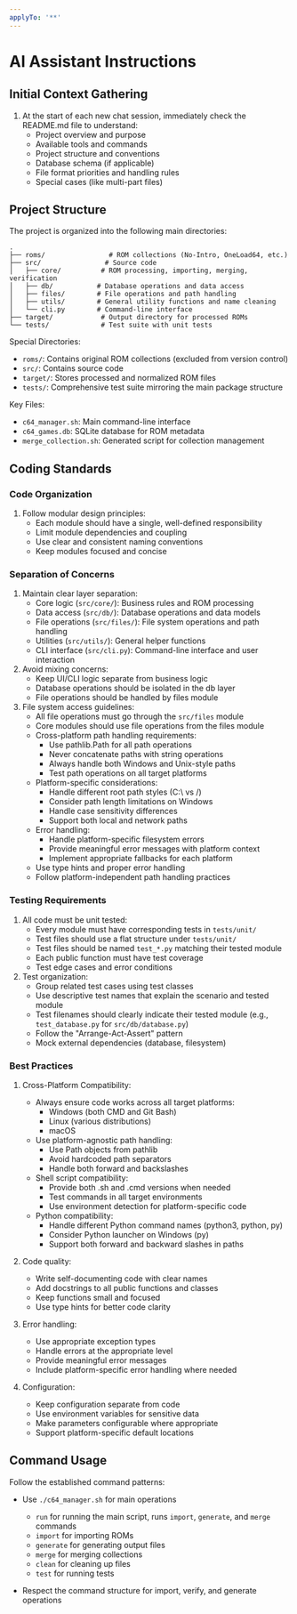 ```yaml
---
applyTo: '**'
---
```

# AI Assistant Instructions

## Initial Context Gathering
1. At the start of each new chat session, immediately check the README.md file to understand:
   - Project overview and purpose
   - Available tools and commands
   - Project structure and conventions
   - Database schema (if applicable)
   - File format priorities and handling rules
   - Special cases (like multi-part files)

## Project Structure
The project is organized into the following main directories:

```
.
├── roms/                # ROM collections (No-Intro, OneLoad64, etc.)
├── src/                # Source code
│   ├── core/          # ROM processing, importing, merging, verification
│   ├── db/           # Database operations and data access
│   ├── files/        # File operations and path handling
│   ├── utils/        # General utility functions and name cleaning
│   └── cli.py        # Command-line interface
├── target/            # Output directory for processed ROMs
└── tests/             # Test suite with unit tests
```

Special Directories:
- `roms/`: Contains original ROM collections (excluded from version control)
- `src/`: Contains source code
- `target/`: Stores processed and normalized ROM files
- `tests/`: Comprehensive test suite mirroring the main package structure

Key Files:
- `c64_manager.sh`: Main command-line interface
- `c64_games.db`: SQLite database for ROM metadata
- `merge_collection.sh`: Generated script for collection management

## Coding Standards

### Code Organization
1. Follow modular design principles:
   - Each module should have a single, well-defined responsibility
   - Limit module dependencies and coupling
   - Use clear and consistent naming conventions
   - Keep modules focused and concise

### Separation of Concerns
1. Maintain clear layer separation:
   - Core logic (`src/core/`): Business rules and ROM processing
   - Data access (`src/db/`): Database operations and data models
   - File operations (`src/files/`): File system operations and path handling
   - Utilities (`src/utils/`): General helper functions
   - CLI interface (`src/cli.py`): Command-line interface and user interaction
2. Avoid mixing concerns:
   - Keep UI/CLI logic separate from business logic
   - Database operations should be isolated in the db layer
   - File operations should be handled by files module
3. File system access guidelines:
   - All file operations must go through the `src/files` module
   - Core modules should use file operations from the files module
   - Cross-platform path handling requirements:
     * Use pathlib.Path for all path operations
     * Never concatenate paths with string operations
     * Always handle both Windows and Unix-style paths
     * Test path operations on all target platforms
   - Platform-specific considerations:
     * Handle different root path styles (C:\ vs /)
     * Consider path length limitations on Windows
     * Handle case sensitivity differences
     * Support both local and network paths
   - Error handling:
     * Handle platform-specific filesystem errors
     * Provide meaningful error messages with platform context
     * Implement appropriate fallbacks for each platform
   - Use type hints and proper error handling
   - Follow platform-independent path handling practices

### Testing Requirements
1. All code must be unit tested:
   - Every module must have corresponding tests in `tests/unit/`
   - Test files should use a flat structure under `tests/unit/`
   - Test files should be named `test_*.py` matching their tested module
   - Each public function must have test coverage
   - Test edge cases and error conditions
2. Test organization:
   - Group related test cases using test classes
   - Use descriptive test names that explain the scenario and tested module
   - Test filenames should clearly indicate their tested module (e.g., `test_database.py` for `src/db/database.py`)
   - Follow the "Arrange-Act-Assert" pattern
   - Mock external dependencies (database, filesystem)

### Best Practices
1. Cross-Platform Compatibility:
   - Always ensure code works across all target platforms:
     * Windows (both CMD and Git Bash)
     * Linux (various distributions)
     * macOS
   - Use platform-agnostic path handling:
     * Use Path objects from pathlib
     * Avoid hardcoded path separators
     * Handle both forward and backslashes
   - Shell script compatibility:
     * Provide both .sh and .cmd versions when needed
     * Test commands in all target environments
     * Use environment detection for platform-specific code
   - Python compatibility:
     * Handle different Python command names (python3, python, py)
     * Consider Python launcher on Windows (py)
     * Support both forward and backward slashes in paths

2. Code quality:
   - Write self-documenting code with clear names
   - Add docstrings to all public functions and classes
   - Keep functions small and focused
   - Use type hints for better code clarity

3. Error handling:
   - Use appropriate exception types
   - Handle errors at the appropriate level
   - Provide meaningful error messages
   - Include platform-specific error handling where needed

4. Configuration:
   - Keep configuration separate from code
   - Use environment variables for sensitive data
   - Make parameters configurable where appropriate
   - Support platform-specific default locations

## Command Usage
Follow the established command patterns:
- Use `./c64_manager.sh` for main operations
    - `run` for running the main script, runs `import`, `generate`, and `merge` commands
    - `import` for importing ROMs
    - `generate` for generating output files
    - `merge` for merging collections
    - `clean` for cleaning up files
    - `test` for running tests
    
- Respect the command structure for import, verify, and generate operations